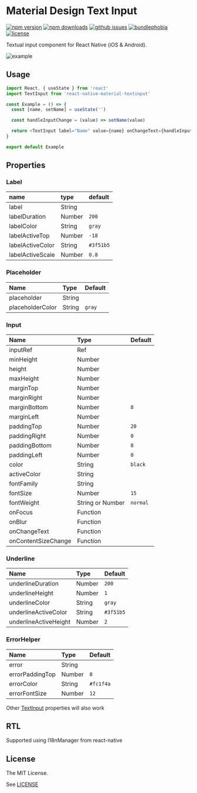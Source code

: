 # Material Design Text Input

[![npm version][npm-img]][npm-url]
[![npm downloads][npm-dls]][npm-url]
[![github issues][issues-img]][issues-url]
[![bundlephobia][bundlephobia-img]][bundlephobia-url]
[![license][license-img]][license-url]

Textual input component for React Native (iOS & Android).

![example][example-url]

## Usage

```javascript
import React, { useState } from 'react'
import TextInput from 'react-native-material-textinput'

const Example = () => {
  const [name, setName] = useState('')

  const handleInputChange = (value) => setName(value)

  return <TextInput label="Name" value={name} onChangeText={handleInputChange} />
}

export default Example
```

## Properties

### Label

| name             | type   | default   |
| :--------------- | :----- | :-------- |
| label            | String |
| labelDuration    | Number | `200`     |
| labelColor       | String | `gray`    |
| labelActiveTop   | Number | `-18`     |
| labelActiveColor | String | `#3f51b5` |
| labelActiveScale | Number | `0.8`     |

### Placeholder

| Name             | Type   | Default |
| :--------------- | :----- | :------ |
| placeholder      | String |
| placeholderColor | String | `gray`  |

### Input

| Name                | Type             | Default  |
| :------------------ | :--------------- | :------- |
| inputRef            | Ref              |
| minHeight           | Number           |
| height              | Number           |
| maxHeight           | Number           |
| marginTop           | Number           |
| marginRight         | Number           |
| marginBottom        | Number           | `8`      |
| marginLeft          | Number           |
| paddingTop          | Number           | `20`     |
| paddingRight        | Number           | `0`      |
| paddingBottom       | Number           | `8`      |
| paddingLeft         | Number           | `0`      |
| color               | String           | `black`  |
| activeColor         | String           |
| fontFamily          | String           |
| fontSize            | Number           | `15`     |
| fontWeight          | String or Number | `normal` |
| onFocus             | Function         |
| onBlur              | Function         |
| onChangeText        | Function         |
| onContentSizeChange | Function         |

### Underline

| Name                  | Type   | Default   |
| :-------------------- | :----- | :-------- |
| underlineDuration     | Number | `200`     |
| underlineHeight       | Number | `1`       |
| underlineColor        | String | `gray`    |
| underlineActiveColor  | String | `#3f51b5` |
| underlineActiveHeight | Number | `2`       |

### ErrorHelper

| Name            | Type   | Default   |
| :-------------- | :----- | :-------- |
| error           | String |
| errorPaddingTop | Number | `8`       |
| errorColor      | String | `#fc1f4a` |
| errorFontSize   | Number | `12`      |

Other [TextInput](https://facebook.github.io/react-native/docs/textinput.html#props) properties will also work

## RTL

Supported using I18nManager from react-native

## License

The MIT License.

See [LICENSE](LICENSE)

[npm-url]: https://www.npmjs.com/package/react-native-material-textinput
[npm-img]: https://img.shields.io/npm/v/react-native-material-textinput.svg?style=flat
[npm-dls]: https://img.shields.io/npm/dt/react-native-material-textinput.svg?style=flat
[issues-url]: https://github.com/perushevandkhmelev-agency/react-native-material-textinput/issues
[issues-img]: https://img.shields.io/github/issues/perushevandkhmelev-agency/react-native-material-textinput.svg?style=flat
[bundlephobia-url]: https://bundlephobia.com/package/react-native-material-textinput
[bundlephobia-img]: https://img.shields.io/bundlephobia/min/react-native-material-textinput
[license-url]: https://github.com/perushevandkhmelev-agency/react-native-material-textinput/blob/main/LICENSE
[license-img]: https://img.shields.io/npm/l/react-native-material-textinput
[example-url]: https://github.com/perushevandkhmelev-agency/react-native-material-textinput/assets/20732110/77bfb57e-0d1e-42f0-a5e8-c2d4b82ce4df
